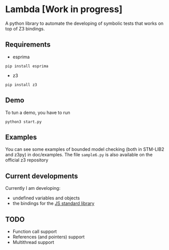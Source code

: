 # Lambda [Work in progress]

A python library to automate the developing of symbolic tests that works on top of Z3 bindings.

## Requirements
* esprima
```
pip install esprima
```
* z3
```
pip install z3
```

## Demo

To tun a demo, you have to run 
```
python3 start.py
```

## Examples

You can see some examples of bounded model checking (both in STM-LIB2 and z3py) in doc/examples. The file `sample6.py` is also available on the official z3 repository

## Current developments

Currently I am developing:

* undefined variables and objects
* the bindings for the [JS standard library](https://developer.mozilla.org/en-US/docs/Web/JavaScript/Reference/Global_Objects)

## TODO
* Function call support
* References (and pointers) support
* Multithread support
